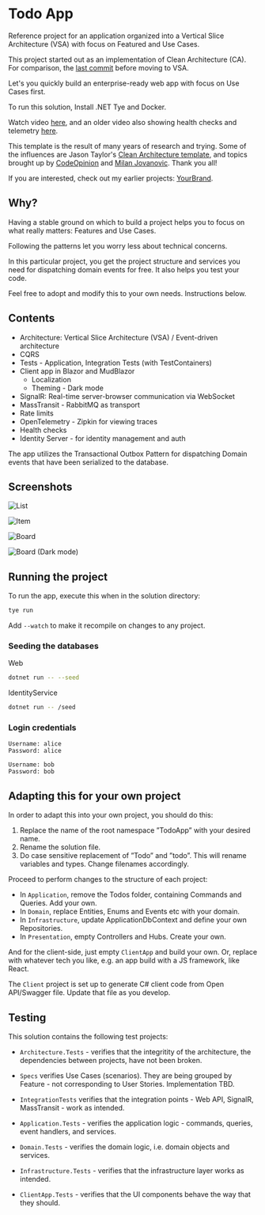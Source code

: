 # Todo App

Reference project for an application organized into a Vertical Slice Architecture (VSA) with focus on Featured and Use Cases.

This project started out as an implementation of Clean Architecture (CA). For comparison, the [last commit](https://github.com/marinasundstrom/todo-app/commit/b83a117c4be4cdd973f307d183bb41287d987540) before moving to VSA.

Let's you quickly build an enterprise-ready web app with focus on Use Cases first.

To run this solution, Install .NET Tye and Docker.

Watch video [here](https://youtu.be/hlk3sKIVXgM), and an older video also showing health checks and telemetry [here](https://youtu.be/UW-iDps48BI).

This template is the result of many years of research and trying. Some of the influences  are Jason Taylor's [Clean Architecture template](https://github.com/jasontaylordev/CleanArchitecture), and topics brought up by [CodeOpinion](https://www.youtube.com/channel/UC3RKA4vunFAfrfxiJhPEplw) and [Milan Jovanovic](https://www.youtube.com/c/MilanJovanovicTech). Thank you all!

If you are interested, check out my earlier projects: [YourBrand](https://github.com/marinasundstrom/YourBrand).

## Why?

Having a stable ground on which to build a project helps you to focus on what really matters: Features and Use Cases.

Following the patterns let you worry less about technical concerns.

In this particular project, you get the project structure and services you need for dispatching domain events for free. It also helps you test your code.

Feel free to adopt and modify this to your own needs. Instructions below.

## Contents

* Architecture: Vertical Slice Architecture (VSA) / Event-driven architecture
* CQRS
* Tests - Application, Integration Tests (with TestContainers)
* Client app in Blazor and MudBlazor
  * Localization
  * Theming - Dark mode
* SignalR: Real-time server-browser communication via WebSocket
* MassTransit - RabbitMQ as transport
* Rate limits
* OpenTelemetry - Zipkin for viewing traces
* Health checks
* Identity Server - for identity management and auth

The app utilizes the Transactional Outbox Pattern for dispatching Domain events that have been serialized to the database.

## Screenshots

![List](/images/screenshot.png)

![Item](/images/screenshot2.png)

![Board](/images/screenshot3.png)

![Board (Dark mode)](/images/screenshot4.png)

## Running the project

To run the app, execute this when in the solution directory:

```sh
tye run
```

Add ```--watch``` to make it recompile on changes to any project.

### Seeding the databases
Web

```sh
dotnet run -- --seed
```

IdentityService

```sh
dotnet run -- /seed
```

### Login credentials

```
Username: alice 
Password: alice

Username: bob 
Password: bob
```

## Adapting this for your own project

In order to adapt this into your own project, you should do this:

1. Replace the name of the root namespace ”TodoApp” with your desired name.
2. Rename the solution file.
3. Do case sensitive replacement of ”Todo” and ”todo”. This will rename variables and types. Change filenames accordingly. 

Proceed to perform changes to the structure of each project:

* In ```Application```, remove the Todos folder, containing Commands and Queries. Add your own.
* In ```Domain```, replace Entities, Enums and Events etc with your domain.
* In ```Infrastructure```, update ApplicationDbContext and define your own Repositories.
* In ```Presentation```, empty Controllers and Hubs. Create your own.

And for the client-side, just empty ```ClientApp``` and build your own. Or, replace with whatever tech you like, e.g. an app build with a JS framework, like React.

The ```Client``` project is set up to generate C# client code from Open API/Swagger file. Update that file as you develop.

## Testing

This solution contains the following test projects:

* ```Architecture.Tests``` - verifies that the integritity of the architecture, the dependencies between projects, have not been broken.

* ```Specs``` verifies Use Cases (scenarios). They are being grouped by Feature - not corresponding to User Stories. Implementation TBD.

* ```IntegrationTests``` verifies that the integration points - Web API, SignalR, MassTransit - work as intended.

* ```Application.Tests``` - verifies the application logic - commands, queries, event handlers, and services.

* ```Domain.Tests``` - verifies the domain logic, i.e. domain objects and services.

* ```Infrastructure.Tests``` - verifies that the infrastructure layer works as intended.

* ```ClientApp.Tests``` - verifies that the UI components behave the way that they should.



